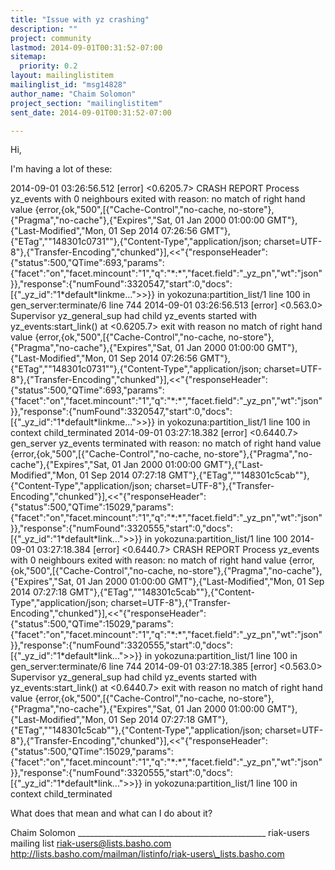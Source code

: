 ```yaml
---
title: "Issue with yz crashing"
description: ""
project: community
lastmod: 2014-09-01T00:31:52-07:00
sitemap:
  priority: 0.2
layout: mailinglistitem
mailinglist_id: "msg14828"
author_name: "Chaim Solomon"
project_section: "mailinglistitem"
sent_date: 2014-09-01T00:31:52-07:00

---
```



Hi,

I'm having a lot of these:

2014-09-01 03:26:56.512 [error] <0.6205.7> CRASH REPORT Process yz\_events
with 0 neighbours exited with reason: no match of right hand value
{error,{ok,"500",[{"Cache-Control","no-cache,
no-store"},{"Pragma","no-cache"},{"Expires","Sat, 01 Jan 2000 01:00:00
GMT"},{"Last-Modified","Mon, 01 Sep 2014 07:26:56
GMT"},{"ETag","\"148301c0731\""},{"Content-Type","application/json;
charset=UTF-8"},{"Transfer-Encoding","chunked"}],<<"{\"responseHeader\":{\"status\":500,\"QTime\":693,\"params\":{\"facet\":\"on\",\"facet.mincount\":\"1\",\"q\":\"\*:\*\",\"facet.field\":\"\_yz\_pn\",\"wt\":\"json\"}},\"response\":{\"numFound\":3320547,\"start\":0,\"docs\":[{\"\_yz\_id\":\"1\*default\*linkme...">>}}
in yokozuna:partition\_list/1 line 100 in gen\_server:terminate/6 line 744
2014-09-01 03:26:56.513 [error] <0.563.0> Supervisor yz\_general\_sup had
child yz\_events started with yz\_events:start\_link() at <0.6205.7> exit with
reason no match of right hand value
{error,{ok,"500",[{"Cache-Control","no-cache,
no-store"},{"Pragma","no-cache"},{"Expires","Sat, 01 Jan 2000 01:00:00
GMT"},{"Last-Modified","Mon, 01 Sep 2014 07:26:56
GMT"},{"ETag","\"148301c0731\""},{"Content-Type","application/json;
charset=UTF-8"},{"Transfer-Encoding","chunked"}],<<"{\"responseHeader\":{\"status\":500,\"QTime\":693,\"params\":{\"facet\":\"on\",\"facet.mincount\":\"1\",\"q\":\"\*:\*\",\"facet.field\":\"\_yz\_pn\",\"wt\":\"json\"}},\"response\":{\"numFound\":3320547,\"start\":0,\"docs\":[{\"\_yz\_id\":\"1\*default\*linkme...">>}}
in yokozuna:partition\_list/1 line 100 in context child\_terminated
2014-09-01 03:27:18.382 [error] <0.6440.7> gen\_server yz\_events terminated
with reason: no match of right hand value
{error,{ok,"500",[{"Cache-Control","no-cache,
no-store"},{"Pragma","no-cache"},{"Expires","Sat, 01 Jan 2000 01:00:00
GMT"},{"Last-Modified","Mon, 01 Sep 2014 07:27:18
GMT"},{"ETag","\"148301c5cab\""},{"Content-Type","application/json;
charset=UTF-8"},{"Transfer-Encoding","chunked"}],<<"{\"responseHeader\":{\"status\":500,\"QTime\":15029,\"params\":{\"facet\":\"on\",\"facet.mincount\":\"1\",\"q\":\"\*:\*\",\"facet.field\":\"\_yz\_pn\",\"wt\":\"json\"}},\"response\":{\"numFound\":3320555,\"start\":0,\"docs\":[{\"\_yz\_id\":\"1\*default\*link...">>}}
in yokozuna:partition\_list/1 line 100
2014-09-01 03:27:18.384 [error] <0.6440.7> CRASH REPORT Process yz\_events
with 0 neighbours exited with reason: no match of right hand value
{error,{ok,"500",[{"Cache-Control","no-cache,
no-store"},{"Pragma","no-cache"},{"Expires","Sat, 01 Jan 2000 01:00:00
GMT"},{"Last-Modified","Mon, 01 Sep 2014 07:27:18
GMT"},{"ETag","\"148301c5cab\""},{"Content-Type","application/json;
charset=UTF-8"},{"Transfer-Encoding","chunked"}],<<"{\"responseHeader\":{\"status\":500,\"QTime\":15029,\"params\":{\"facet\":\"on\",\"facet.mincount\":\"1\",\"q\":\"\*:\*\",\"facet.field\":\"\_yz\_pn\",\"wt\":\"json\"}},\"response\":{\"numFound\":3320555,\"start\":0,\"docs\":[{\"\_yz\_id\":\"1\*default\*link...">>}}
in yokozuna:partition\_list/1 line 100 in gen\_server:terminate/6 line 744
2014-09-01 03:27:18.385 [error] <0.563.0> Supervisor yz\_general\_sup had
child yz\_events started with yz\_events:start\_link() at <0.6440.7> exit with
reason no match of right hand value
{error,{ok,"500",[{"Cache-Control","no-cache,
no-store"},{"Pragma","no-cache"},{"Expires","Sat, 01 Jan 2000 01:00:00
GMT"},{"Last-Modified","Mon, 01 Sep 2014 07:27:18
GMT"},{"ETag","\"148301c5cab\""},{"Content-Type","application/json;
charset=UTF-8"},{"Transfer-Encoding","chunked"}],<<"{\"responseHeader\":{\"status\":500,\"QTime\":15029,\"params\":{\"facet\":\"on\",\"facet.mincount\":\"1\",\"q\":\"\*:\*\",\"facet.field\":\"\_yz\_pn\",\"wt\":\"json\"}},\"response\":{\"numFound\":3320555,\"start\":0,\"docs\":[{\"\_yz\_id\":\"1\*default\*link...">>}}
in yokozuna:partition\_list/1 line 100 in context child\_terminated

What does that mean and what can I do about it?

Chaim Solomon
\_\_\_\_\_\_\_\_\_\_\_\_\_\_\_\_\_\_\_\_\_\_\_\_\_\_\_\_\_\_\_\_\_\_\_\_\_\_\_\_\_\_\_\_\_\_\_
riak-users mailing list
riak-users@lists.basho.com
http://lists.basho.com/mailman/listinfo/riak-users\_lists.basho.com

